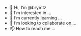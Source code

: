 - 👋 Hi, I’m @brymtz
- 👀 I’m interested in ...
- 🌱 I’m currently learning ...
- 💞️ I’m looking to collaborate on ...
- 📫 How to reach me ...

<!---
brymtz/brymtz is a ✨ special ✨ repository because its `README.md` (this file) appears on your GitHub profile.
You can click the Preview link to take a look at your changes.
--->
